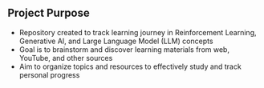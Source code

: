 ## Project Purpose
- Repository created to track learning journey in Reinforcement Learning, Generative AI, and Large Language Model (LLM) concepts
- Goal is to brainstorm and discover learning materials from web, YouTube, and other sources
- Aim to organize topics and resources to effectively study and track personal progress